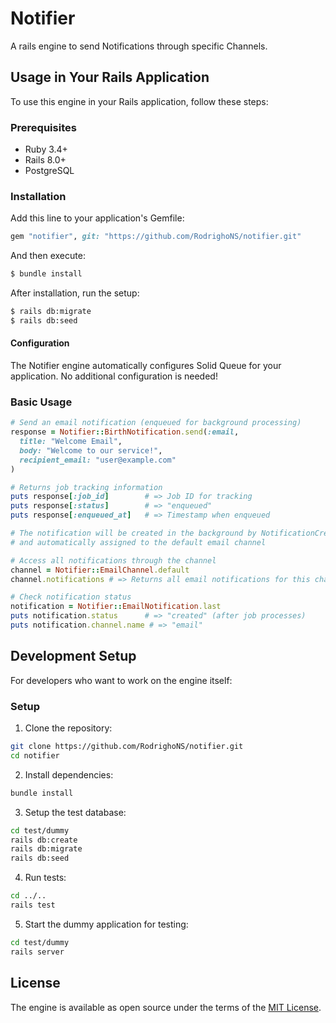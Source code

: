 # Notifier
A rails engine to send Notifications through specific Channels.

## Usage in Your Rails Application

To use this engine in your Rails application, follow these steps:

### Prerequisites
- Ruby 3.4+
- Rails 8.0+
- PostgreSQL

### Installation

Add this line to your application's Gemfile:

```ruby
gem "notifier", git: "https://github.com/RodrighoNS/notifier.git"
```

And then execute:
```bash
$ bundle install
```

After installation, run the setup:
```bash
$ rails db:migrate
$ rails db:seed
```

#### Configuration
The Notifier engine automatically configures Solid Queue for your application. No additional configuration is needed!

### Basic Usage

```ruby
# Send an email notification (enqueued for background processing)
response = Notifier::BirthNotification.send(:email,
  title: "Welcome Email",
  body: "Welcome to our service!",
  recipient_email: "user@example.com"
)

# Returns job tracking information
puts response[:job_id]        # => Job ID for tracking
puts response[:status]        # => "enqueued"
puts response[:enqueued_at]   # => Timestamp when enqueued

# The notification will be created in the background by NotificationCreationJob
# and automatically assigned to the default email channel

# Access all notifications through the channel
channel = Notifier::EmailChannel.default
channel.notifications # => Returns all email notifications for this channel

# Check notification status
notification = Notifier::EmailNotification.last
puts notification.status      # => "created" (after job processes)
puts notification.channel.name # => "email"
```

## Development Setup

For developers who want to work on the engine itself:

### Setup

1. Clone the repository:
```bash
git clone https://github.com/RodrighoNS/notifier.git
cd notifier
```

2. Install dependencies:
```bash
bundle install
```

3. Setup the test database:
```bash
cd test/dummy
rails db:create
rails db:migrate
rails db:seed
```

4. Run tests:
```bash
cd ../..
rails test
```

5. Start the dummy application for testing:
```bash
cd test/dummy
rails server
```

## License
The engine is available as open source under the terms of the [MIT License](https://opensource.org/licenses/MIT).
